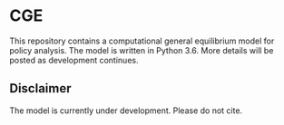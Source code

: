 # CGE

This repository contains a computational general equilibrium model for policy analysis. The model is written in Python 3.6. More details will be posted as development continues.


## Disclaimer

The model is currently under development. Please do not cite.
